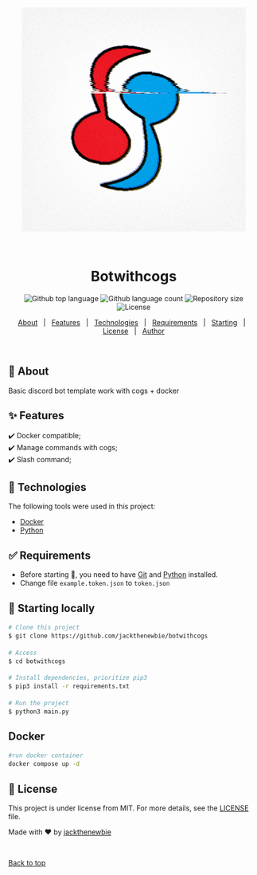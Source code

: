 <div align="center" id="top"> 
  <img src="./app.gif" alt="Botwithcogs" />

  &#xa0;

  <!-- <a href="https://botwithcogs.netlify.app">Demo</a> -->
</div>


<h1 align="center">Botwithcogs</h1>

<p align="center">
  <img alt="Github top language" src="https://img.shields.io/github/languages/top/jackthenewbie/botwithcogs?color=56BEB8">

  <img alt="Github language count" src="https://img.shields.io/github/languages/count/jackthenewbie/botwithcogs?color=56BEB8">

  <img alt="Repository size" src="https://img.shields.io/github/repo-size/jackthenewbie/botwithcogs?color=56BEB8">

  <img alt="License" src="https://img.shields.io/github/license/jackthenewbie/botwithcogs?color=56BEB8">

  <!-- <img alt="Github issues" src="https://img.shields.io/github/issues/jackthenewbie/botwithcogs?color=56BEB8" /> -->

  <!-- <img alt="Github forks" src="https://img.shields.io/github/forks/jackthenewbie/botwithcogs?color=56BEB8" /> -->

  <!-- <img alt="Github stars" src="https://img.shields.io/github/stars/jackthenewbie/botwithcogs?color=56BEB8" /> -->
</p>

<!-- Status -->

<!-- <h4 align="center"> 
	🚧  Botwithcogs 🚀 Under construction...  🚧
</h4> 

<hr> -->

<p align="center">
  <a href="#dart-about">About</a> &#xa0; | &#xa0; 
  <a href="#sparkles-features">Features</a> &#xa0; | &#xa0;
  <a href="#rocket-technologies">Technologies</a> &#xa0; | &#xa0;
  <a href="#white_check_mark-requirements">Requirements</a> &#xa0; | &#xa0;
  <a href="#checkered_flag-starting">Starting</a> &#xa0; | &#xa0;
  <a href="#memo-license">License</a> &#xa0; | &#xa0;
  <a href="https://github.com/jackthenewbie" target="_blank">Author</a>
</p>

<br>

## :dart: About ##

Basic discord bot template work with cogs + docker

## :sparkles: Features ##

:heavy_check_mark: Docker compatible;\
:heavy_check_mark: Manage commands with cogs;\
:heavy_check_mark: Slash command;

## :rocket: Technologies ##

The following tools were used in this project:

- [Docker](https://www.docker.com/)
- [Python](https://www.python.org/)

## :white_check_mark: Requirements ##

- Before starting :checkered_flag:, you need to have [Git](https://git-scm.com) and [Python](https://www.python.org) installed.
- Change file ``example.token.json`` to ``token.json``

## :checkered_flag: Starting locally ##

```bash
# Clone this project
$ git clone https://github.com/jackthenewbie/botwithcogs

# Access
$ cd botwithcogs

# Install dependencies, prioritize pip3 
$ pip3 install -r requirements.txt

# Run the project
$ python3 main.py

```

## Docker ##

```bash
#run docker container
docker compose up -d
```
## :memo: License ##

This project is under license from MIT. For more details, see the [LICENSE](LICENSE.md) file.


Made with :heart: by <a href="https://github.com/jackthenewbie" target="_blank">jackthenewbie</a>

&#xa0;

<a href="#top">Back to top</a>
